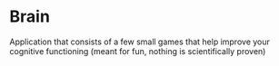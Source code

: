 # Brain
Application that consists of a few small games that help improve your cognitive functioning (meant for fun, nothing is scientifically proven)
